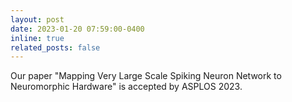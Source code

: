 ```yaml
---
layout: post
date: 2023-01-20 07:59:00-0400
inline: true
related_posts: false
---
```


Our paper "Mapping Very Large Scale Spiking Neuron Network
to Neuromorphic  Hardware" is accepted by ASPLOS 2023.
<!-- <strong style="color: var(--global-award-color);font-size:15px;font-family:monospace;font-weight:900;">Best Paper Award at HPCA 2023</strong> -->

